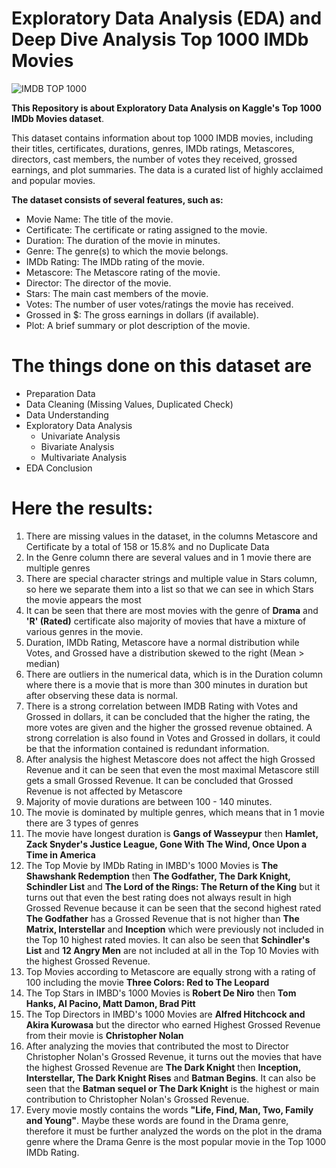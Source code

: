 # Exploratory Data Analysis (EDA) and Deep Dive Analysis Top 1000 IMDb Movies

![IMDB TOP 1000](https://github.com/Rizal-A/EDA-Top-1000-IMDb-Movies/assets/117552819/47f3af59-3ed6-4c47-a4f1-f02f25086be8)

**This Repository is about Exploratory Data Analysis on Kaggle's Top 1000 IMDb Movies dataset**.


This dataset contains information about top 1000 IMDB movies, including their titles, certificates, durations, genres, IMDb ratings, Metascores, directors, cast members, the number of votes they received, grossed earnings, and plot summaries. The data is a curated list of highly acclaimed and popular movies.

**The dataset consists of several features, such as:**

- Movie Name: The title of the movie.
- Certificate: The certificate or rating assigned to the movie.
- Duration: The duration of the movie in minutes.
- Genre: The genre(s) to which the movie belongs.
- IMDb Rating: The IMDb rating of the movie.
- Metascore: The Metascore rating of the movie.
- Director: The director of the movie.
- Stars: The main cast members of the movie.
- Votes: The number of user votes/ratings the movie has received.
- Grossed in $: The gross earnings in dollars (if available).
- Plot: A brief summary or plot description of the movie.

# The things done on this dataset are
- Preparation Data
- Data Cleaning (Missing Values, Duplicated Check)
- Data Understanding
- Exploratory Data Analysis
  - Univariate Analysis
  - Bivariate Analysis
  - Multivariate Analysis
- EDA Conclusion

# Here the results: 
1. There are missing values in the dataset, in the columns Metascore and Certificate by a total of 158 or 15.8% and no Duplicate Data
2. In the Genre column there are several values and in 1 movie there are multiple genres
3. There are special character strings and multiple value in Stars column, so here we separate them into a list so that we can see in which Stars the movie appears the most
4. It can be seen that there are most movies with the genre of **Drama** and **'R' (Rated)** certificate also majority of movies that have a mixture of various genres in the movie.
5. Duration, IMDb Rating, Metascore have a normal distribution while Votes, and Grossed have a distribution skewed to the right (Mean > median)
6. There are outliers in the numerical data, which is in the Duration column where there is a movie that is more than 300 minutes in duration but after observing these data is normal.
7. There is a strong correlation between IMDB Rating with Votes and Grossed in dollars, it can be concluded that the higher the rating, the more votes are given and the higher the grossed revenue obtained. A strong correlation is also found in Votes and Grossed in dollars, it could be that the information contained is redundant information.
8. After analysis the highest Metascore does not affect the high Grossed Revenue and it can be seen that even the most maximal Metascore still gets a small Grossed Revenue. It can be concluded that Grossed Revenue is not affected by Metascore
9. Majority of movie durations are between 100 - 140 minutes.
10. The movie is dominated by multiple genres, which means that in 1 movie there are 3 types of genres 
11. The movie have longest duration is **Gangs of Wasseypur** then **Hamlet, Zack Snyder's Justice League, Gone With The Wind, Once Upon a Time in America**
12. The Top Movie by IMDb Rating in IMBD's 1000 Movies is **The Shawshank Redemption** then **The Godfather, The Dark Knight, Schindler List** and **The Lord of the Rings: The Return of the King** but it turns out that even the best rating does not always result in high Grossed Revenue because it can be seen that the second highest rated **The Godfather** has a Grossed Revenue that is not higher than **The Matrix, Interstellar** and **Inception** which were previously not included in the Top 10 highest rated movies. It can also be seen that **Schindler's List** and **12 Angry Men** are not included at all in the Top 10 Movies with the highest Grossed Revenue.
13. Top Movies according to Metascore are equally strong with a rating of 100 including the movie **Three Colors: Red to The Leopard**
14. The Top Stars in IMBD's 1000 Movies is **Robert De Niro** then **Tom Hanks, Al Pacino, Matt Damon, Brad Pitt**
15. The Top Directors in IMBD's 1000 Movies are **Alfred Hitchcock and Akira Kurowasa** but the director who earned Highest Grossed Revenue from their movie is **Christopher Nolan**
16. After analyzing the movies that contributed the most to Director Christopher Nolan's Grossed Revenue, it turns out the movies that have the highest Grossed Revenue are **The Dark Knight** then **Inception, Interstellar, The Dark Knight Rises** and **Batman Begins**. It can also be seen that the **Batman sequel or The Dark Knight** is the highest or main contribution to Christopher Nolan's Grossed Revenue.
17. Every movie mostly contains the words **"Life, Find, Man, Two, Family and Young"**. Maybe these words are found in the Drama genre, therefore it must be further analyzed the words on the plot in the drama genre where the Drama Genre is the most popular movie in the Top 1000 IMDb Rating.
